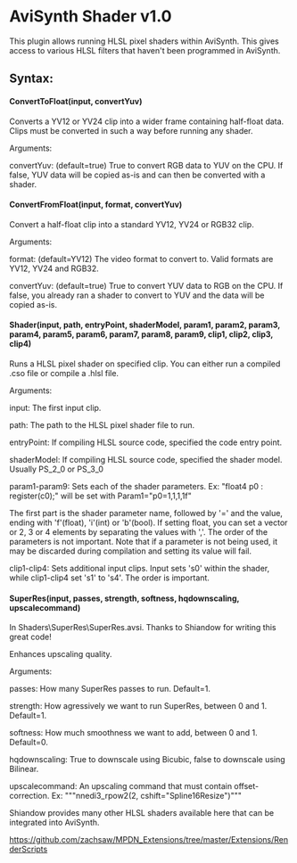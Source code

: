 # AviSynth Shader v1.0

This plugin allows running HLSL pixel shaders within AviSynth. This gives access to various HLSL filters that haven't been programmed in AviSynth.

## Syntax:

#### ConvertToFloat(input, convertYuv)

Converts a YV12 or YV24 clip into a wider frame containing half-float data. Clips must be converted in such a way before running any shader.

Arguments:

convertYuv: (default=true) True to convert RGB data to YUV on the CPU. If false, YUV data will be copied as-is and can then be converted with a shader.

#### ConvertFromFloat(input, format, convertYuv)

Convert a half-float clip into a standard YV12, YV24 or RGB32 clip.

Arguments:


format: (default=YV12) The video format to convert to. Valid formats are YV12, YV24 and RGB32.

convertYuv: (default=true) True to convert YUV data to RGB on the CPU. If false, you already ran a shader to convert to YUV and the data will be copied as-is.

#### Shader(input, path, entryPoint, shaderModel, param1, param2, param3, param4, param5, param6, param7, param8, param9, clip1, clip2, clip3, clip4)

Runs a HLSL pixel shader on specified clip. You can either run a compiled .cso file or compile a .hlsl file.

Arguments:

input: The first input clip.

path: The path to the HLSL pixel shader file to run.

entryPoint: If compiling HLSL source code, specified the code entry point.

shaderModel: If compiling HLSL source code, specified the shader model. Usually PS_2_0 or PS_3_0

param1-param9: Sets each of the shader parameters.
Ex: "float4 p0 : register(c0);" will be set with Param1="p0=1,1,1,1f"

The first part is the shader parameter name, followed by '=' and the value, ending with 'f'(float), 'i'(int) or 'b'(bool).
If setting float, you can set a vector or 2, 3 or 4 elements by separating the values with ','.
The order of the parameters is not important. Note that if a parameter is not being used, it may be discarded during compilation and setting its value will fail.

clip1-clip4: Sets additional input clips. Input sets 's0' within the shader, while clip1-clip4 set 's1' to 's4'. The order is important.

#### SuperRes(input, passes, strength, softness, hqdownscaling, upscalecommand)

In Shaders\SuperRes\SuperRes.avsi. Thanks to Shiandow for writing this great code!

Enhances upscaling quality.

Arguments:

passes: How many SuperRes passes to run. Default=1.

strength: How agressively we want to run SuperRes, between 0 and 1. Default=1.

softness: How much smoothness we want to add, between 0 and 1. Default=0.

hqdownscaling: True to downscale using Bicubic, false to downscale using Bilinear.

upscalecommand: An upscaling command that must contain offset-correction. Ex: """nnedi3_rpow2(2, cshift="Spline16Resize")"""


Shiandow provides many other HLSL shaders available here that can be integrated into AviSynth.

https://github.com/zachsaw/MPDN_Extensions/tree/master/Extensions/RenderScripts
